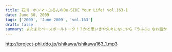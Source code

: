 ```yaml
---
title: 石川・ホンマ・ぶるんのBe-SIDE Your Life! vol.163-1
date: June 30, 2009
tags: ['2009', 'June 2009', 'vol.163']
draft: false
summary: またまたベースボールトーク！？かと思いきや久々になにやら『うふふ』なお話からスタート！・・・広島・ブラウン監督のやった内野５人の奇策の話等で収録前は盛り上がっていましたが・・・NAMAE
---
```


http://project-phi.ddo.jp/ishikawa/ishikawa163_1.mp3